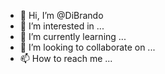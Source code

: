 - 👋 Hi, I’m @DiBrando
- 👀 I’m interested in ...
- 🌱 I’m currently learning ...
- 💞️ I’m looking to collaborate on ...
- 📫 How to reach me ...

<!---
DiBrando/DiBrando is a ✨ special ✨ repository because its `README.md` (this file) appears on your GitHub profile.
You can click the Preview link to take a look at your changes.
--->
